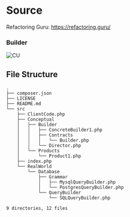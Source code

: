 # Source
Refactoring Guru: https://refactoring.guru/

### Builder
![CU](https://refactoring.guru/images/patterns/diagrams/builder/structure.png)

## File Structure
```
.
├── composer.json
├── LICENSE
├── README.md
└── src
    ├── ClientCode.php
    ├── Conceptual
    │   ├── Builder
    │   │   ├── ConcreteBuilder1.php
    │   │   ├── Contracts
    │   │   │   └── Builder.php
    │   │   └── Director.php
    │   └── Products
    │       └── Product1.php
    ├── index.php
    └── RealWorld
        └── Database
            ├── Grammar
            │   ├── MysqlQueryBuilder.php
            │   └── PostgresQueryBuilder.php
            └── QueryBuilder
                └── SQLQueryBuilder.php

9 directories, 12 files
```
